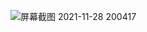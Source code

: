 ![屏幕截图 2021-11-28 200417](https://user-images.githubusercontent.com/89110625/143766935-b5480110-3e03-48f1-a8a7-53abe9b530c5.png)
